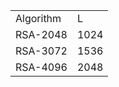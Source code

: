 <table>
<tr><td>Algorithm</td><td>L</td></tr>
<tr><td>RSA-2048</td><td>1024</td></tr>
<tr><td>RSA-3072</td><td>1536</td></tr>
<tr><td>RSA-4096</td><td>2048</td></tr>
</table>
